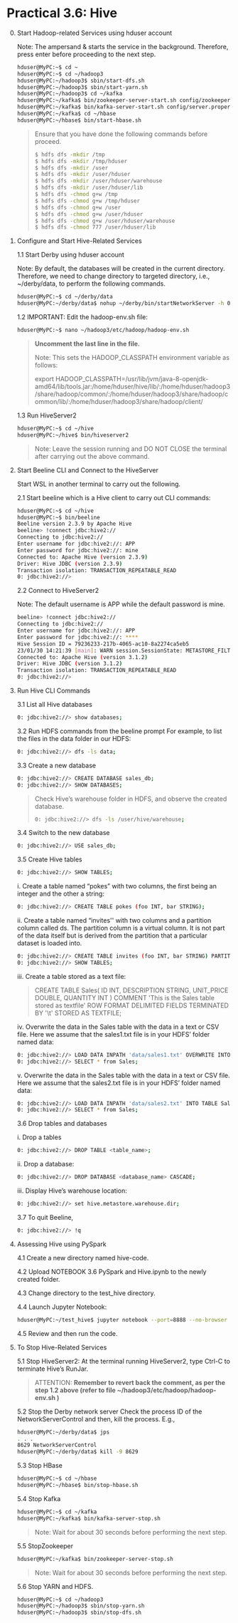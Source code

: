 # Practical 3.6: Hive

0. Start Hadoop-related Services using hduser account

   Note: The ampersand & starts the service in the background. Therefore, press enter before proceeding to the next step.

   ~~~bash
   hduser@MyPC:~$ cd ~
   hduser@MyPC:~$ cd ~/hadoop3 
   hduser@MyPC:~/hadoop3$ sbin/start-dfs.sh 
   hduser@MyPC:~/hadoop3$ sbin/start-yarn.sh
   hduser@MyPC:~/hadoop3$ cd ~/kafka
   hduser@MyPC:~/kafka$ bin/zookeeper-server-start.sh config/zookeeper.properties &
   hduser@MyPC:~/kafka$ bin/kafka-server-start.sh config/server.properties &
   hduser@MyPC:~/kafka$ cd ~/hbase
   hduser@MyPC:~/hbase$ bin/start-hbase.sh
   ~~~
   > Ensure that you have done the following commands before proceed.
   >
   > ~~~bash
   > $ hdfs dfs -mkdir /tmp
   > $ hdfs dfs -mkdir /tmp/hduser
   > $ hdfs dfs -mkdir /user
   > $ hdfs dfs -mkdir /user/hduser
   > $ hdfs dfs -mkdir /user/hduser/warehouse
   > $ hdfs dfs -mkdir /user/hduser/lib
   > $ hdfs dfs -chmod g+w /tmp
   > $ hdfs dfs -chmod g+w /tmp/hduser
   > $ hdfs dfs -chmod g+w /user
   > $ hdfs dfs -chmod g+w /user/hduser
   > $ hdfs dfs -chmod g+w /user/hduser/warehouse
   > $ hdfs dfs -chmod 777 /user/hduser/lib
   > ~~~

1. Configure and Start Hive-Related Services

   1.1 Start Derby using hduser account

     Note: By default, the databases will be created in the current directory. Therefore, we need to change directory to targeted directory, i.e., ~/derby/data, to perform the following commands.
     ~~~bash
     hduser@MyPC:~$ cd ~/derby/data
     hduser@MyPC:~/derby/data$ nohup ~/derby/bin/startNetworkServer -h 0.0.0.0 &
     ~~~

   1.2 IMPORTANT: Edit the hadoop-env.sh file:
    ~~~bash
    hduser@MyPC:~$ nano ~/hadoop3/etc/hadoop/hadoop-env.sh
    ~~~
    > **Uncomment the last line in the file.**
    > 
    > Note: This sets the HADOOP_CLASSPATH environment variable as follows:
    > 
    > export HADOOP_CLASSPATH=/usr/lib/jvm/java-8-openjdk-amd64/lib/tools.jar:/home/hduser/hive/lib/:/home/hduser/hadoop3/share/hadoop/common/:/home/hduser/hadoop3/share/hadoop/common/lib/:/home/hduser/hadoop3/share/hadoop/client/

   1.3 Run HiveServer2
    ~~~bash
    hduser@MyPC:~$ cd ~/hive
    hduser@MyPC:~/hive$ bin/hiveserver2
    ~~~
    > Note:	Leave the session running and DO NOT CLOSE the terminal after carrying out the above command.



2. Start Beeline CLI and Connect to the HiveServer

   Start WSL in another terminal to carry out the following.

   2.1 Start beeline which is a Hive client to carry out CLI commands:
   ~~~bash
   hduser@MyPC:~$ cd ~/hive
   hduser@MyPC:~$ bin/beeline
   Beeline version 2.3.9 by Apache Hive
   beeline> !connect jdbc:hive2://
   Connecting to jdbc:hive2://
   Enter username for jdbc:hive2://: APP
   Enter password for jdbc:hive2://: mine
   Connected to: Apache Hive (version 2.3.9)
   Driver: Hive JDBC (version 2.3.9)
   Transaction isolation: TRANSACTION_REPEATABLE_READ
   0: jdbc:hive2://>
   ~~~

   2.2 Connect to HiveServer2

   Note: The default username is APP while the default password is mine.
   ~~~bash
   beeline> !connect jdbc:hive2://
   Connecting to jdbc:hive2://
   Enter username for jdbc:hive2://: APP
   Enter password for jdbc:hive2://: ****
   Hive Session ID = 79236233-217b-4065-ac10-8a2274ca5eb5
   23/01/30 14:21:39 [main]: WARN session.SessionState: METASTORE_FILTER_HOOK will be ignored, since hive.security.authorization.manager is set to instance of HiveAuthorizerFactory.
   Connected to: Apache Hive (version 3.1.2)
   Driver: Hive JDBC (version 3.1.2)
   Transaction isolation: TRANSACTION_REPEATABLE_READ
   0: jdbc:hive2://>
   ~~~



3. Run Hive CLI Commands

   3.1 List all Hive databases
   ~~~bash
   0: jdbc:hive2://> show databases;
   ~~~

   3.2 Run HDFS commands from the beeline prompt
      For example, to list the files in the data folder in our HDFS:
      ~~~bash
      0: jdbc:hive2://> dfs -ls data;
      ~~~

   3.3 Create a new database
      ~~~bash
      0: jdbc:hive2://> CREATE DATABASE sales_db;
      0: jdbc:hive2://> SHOW DATABASES;
      ~~~
      > Check Hive’s warehouse folder in HDFS, and observe the created database.
      > ~~~bash
      > 0: jdbc:hive2://> dfs -ls /user/hive/warehouse;
      > ~~~

    3.4 Switch to the new database
      ~~~bash
      0: jdbc:hive2://> USE sales_db;
      ~~~

    3.5 Create Hive tables
      ~~~bash
      0: jdbc:hive2://> SHOW TABLES;
      ~~~

      i. Create a table named “pokes” with two columns, the first being an integer and the other a string:
      ~~~bash
      0: jdbc:hive2://> CREATE TABLE pokes (foo INT, bar STRING);
      ~~~
      
      ii. Create a table named “invites'' with two columns and a partition column called ds. The partition column is a virtual column. It is not part of the data itself but is derived from the partition that a particular dataset is loaded into.
      ~~~bash
      0: jdbc:hive2://> CREATE TABLE invites (foo INT, bar STRING) PARTITIONED BY (ds STRING);
      0: jdbc:hive2://> SHOW TABLES;
      ~~~

      iii. Create a table stored as a text file:
      > CREATE TABLE Sales(
      > ID INT,
      > DESCRIPTION STRING,
      > UNIT_PRICE DOUBLE,
      > QUANTITY INT
      > )
      > COMMENT 'This is the Sales table stored as textfile'
      > ROW FORMAT DELIMITED
      > FIELDS TERMINATED BY '\t'
      > STORED AS TEXTFILE;

      iv. Overwrite the data in the Sales table with the data in a text or CSV file. Here we assume that the sales1.txt file is in your HDFS’ folder named data:
      ~~~bash
      0: jdbc:hive2://> LOAD DATA INPATH 'data/sales1.txt' OVERWRITE INTO TABLE Sales;
      0: jdbc:hive2://> SELECT * from Sales;
      ~~~

      v. Overwrite the data in the Sales table with the data in a text or CSV file. Here we assume that the sales2.txt file is in your HDFS’ folder named data:
      ~~~bash
      0: jdbc:hive2://> LOAD DATA INPATH 'data/sales2.txt' INTO TABLE Sales;
      0: jdbc:hive2://> SELECT * from Sales;
      ~~~

    3.6 Drop tables and databases

    i. Drop a tables
      ~~~bash
      0: jdbc:hive2://> DROP TABLE <table_name>;
      ~~~

      ii. Drop a database:
      ~~~bash
      0: jdbc:hive2://> DROP DATABASE <database_name> CASCADE;
      ~~~

      iii. Display Hive’s warehouse location:
      ~~~bash
      0: jdbc:hive2://> set hive.metastore.warehouse.dir;
      ~~~

    3.7 To quit Beeline,
      ~~~bash
      0: jdbc:hive2://> !q
      ~~~



4. Assessing Hive using PySpark

   4.1 Create a new directory named hive-code.

   4.2 Upload NOTEBOOK 3.6 PySpark and Hive.ipynb to the newly created folder.

   4.3 Change directory to the test_hive directory.

   4.4 Launch Jupyter Notebook:
      ~~~bash
      hduser@MyPC:~/test_hive$ jupyter notebook --port=8888 --no-browser
      ~~~

   4.5 Review and then run the code.


5. To Stop Hive-Related Services

   5.1 Stop HiveServer2:
     At the terminal running HiveServer2, type Ctrl-C to terminate Hive’s RunJar.
     > ATTENTION: **Remember to revert back the comment, as per the step 1.2 above (refer to file ~/hadoop3/etc/hadoop/hadoop-env.sh )**

   5.2 Stop the Derby network server 
     Check the process ID of the NetworkServerControl and then, kill the process. E.g., 
     ~~~bash
     hduser@MyPC:~/derby/data$ jps                           
     . . .                                                                         
     8629 NetworkServerControl                               
     hduser@MyPC:~/derby/data$ kill -9 8629 
     ~~~

   5.3 Stop HBase
     ~~~bash
     hduser@MyPC:~$ cd ~/hbase
     hduser@MyPC:~/hbase$ bin/stop-hbase.sh
     ~~~
     
   5.4 Stop Kafka
     ~~~bash
     hduser@MyPC:~$ cd ~/kafka
     hduser@MyPC:~/kafka$ bin/kafka-server-stop.sh
     ~~~
     > Note: Wait for about 30 seconds before performing the next step.

    5.5 StopZookeeper
     ~~~bash
     hduser@MyPC:~/kafka$ bin/zookeeper-server-stop.sh
     ~~~
     > Note: Wait for about 30 seconds before performing the next step.

    5.6 Stop YARN and HDFS.
     ~~~bash
     hduser@MyPC:~$ cd ~/hadoop3
     hduser@MyPC:~/hadoop3$ sbin/stop-yarn.sh
     hduser@MyPC:~/hadoop3$ sbin/stop-dfs.sh
     ~~~




